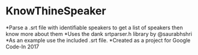 # KnowThineSpeaker
*Parse a .srt file with identifiable speakers to get a list of speakers then know more about them
*Uses the dank srtparser.h library by @saurabhshri
*As an example use the included .srt file.
*Created as a project for Google Code-In 2017
